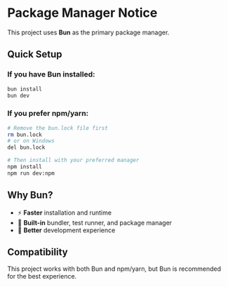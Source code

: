 # Package Manager Notice

This project uses **Bun** as the primary package manager.

## Quick Setup

### If you have Bun installed:
```bash
bun install
bun dev
```

### If you prefer npm/yarn:
```bash
# Remove the bun.lock file first
rm bun.lock
# or on Windows
del bun.lock

# Then install with your preferred manager
npm install
npm run dev:npm
```

## Why Bun?
- ⚡ **Faster** installation and runtime
- 🔧 **Built-in** bundler, test runner, and package manager
- 🚀 **Better** development experience

## Compatibility
This project works with both Bun and npm/yarn, but Bun is recommended for the best experience.
